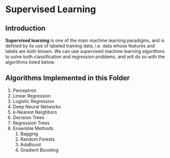 # Supervised Learning

## Introduction
**Supervised learning** is one of the main machine learning paradigms, and is defined by its use of labeled training data, i.e. data whose features and labels are both known. We can use supervised machine learning algorithms to solve both classification and regression problems, and will do so with the algorithms listed below.

## Algorithms Implemented in this Folder

1. Perceptron
2. Linear Regression
3. Logistic Regression
4. Deep Neural Networks
5. k-Nearest Neighbors
6. Decision Trees
7. Regression Trees
8. Ensemble Methods 
    1. Bagging
    2. Random Forests
    3. AdaBoost
    4. Gradient Boosting
